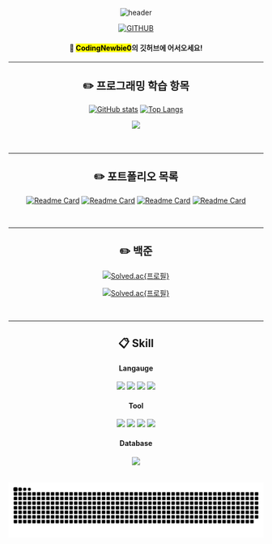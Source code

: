 <div align="center"> 

![header](https://capsule-render.vercel.app/api?type=Waving&color=40e0d0&height=250&section=header&fontColor=ffffff&fontSize=70&animation=fadeIn&fontAlignY=55&desc=%20&descAlignY=62&descAlign=62&text=안녕하세요!)

[![GITHUB](https://hits.seeyoufarm.com/api/count/incr/badge.svg?url=https%3A%2F%2Fgithub.com%2Fjiholee0&count_bg=%23F29494&title_bg=%232F2E2E&icon=github.svg&icon_color=%23FFFFFF&title=GITHUB&edge_flat=false)](https://github.com/CodingNewbie0)
####  :wave: <mark>CodingNewbie0</mark>의 깃허브에 어서오세요!


  --------------------

## :pencil2: 프로그래밍 학습 항목
  
[![GitHub stats](https://github-readme-stats.vercel.app/api?username=CodingNewbie0&theme=tokyonight)](https://github.com/CodingNewbie0/github-readme-stats)
[![Top Langs](https://github-readme-stats.vercel.app/api/top-langs/?username=CodingNewbie0&theme=tokyonight)](https://github.com/CodingNewbie0/github-readme-stats)

[<img src="https://img.shields.io/badge/github-181717?style=for-the-badge&logo=github&logoColor=white">](https://github.com/CodingNewbie0)
  
<!--[![Velog's GitHub stats](https://velog-readme-stats.vercel.app/api?name=somm&color=dark)](https://velog.io/@somm)-->

<br/>

 --------------------


## :pencil2: 포트폴리오 목록

[![Readme Card](https://github-readme-stats.vercel.app/api/pin/?username=CodingNewbie0&repo=miniprojects)](https://github.com/CodingNewbie0/miniprojects)
[![Readme Card](https://github-readme-stats.vercel.app/api/pin/?username=CodingNewbie0&repo=miniprojects)](https://github.com/CodingNewbie0/miniprojects)
[![Readme Card](https://github-readme-stats.vercel.app/api/pin/?username=CodingNewbie0&repo=miniprojects)](https://github.com/CodingNewbie0/miniprojects)
[![Readme Card](https://github-readme-stats.vercel.app/api/pin/?username=CodingNewbie0&repo=miniprojects)](https://github.com/CodingNewbie0/miniprojects)

<br/>

 --------------------

## :pencil2: 백준
[![Solved.ac{프로필}](http://mazassumnida.wtf/api/v2/generate_badge?boj=ahrgjdy)](https://solved.ac/profile/ahrgjdy)

[![Solved.ac{프로필}](http://mazassumnida.wtf/api/mini/generate_badge?boj=ahrgjdy)](https://solved.ac/profile/ahrgjdy)
 
   <br/>
   
 --------------------
  
##  :clipboard: Skill

#### Langauge
[<img src="https://img.shields.io/badge/csharp-239120?style=for-the-badge&logo=csharp&logoColor=white">](https://ko.wikipedia.org/wiki/C_%EC%83%A4%ED%94%84)
[<img src="https://img.shields.io/badge/JavaScript-F7DF1E?style=for-the-badge&logo=JavaScript&logoColor=white">](https://ko.wikipedia.org/wiki/%EC%9E%90%EB%B0%94%EC%8A%A4%ED%81%AC%EB%A6%BD%ED%8A%B8)
[<img src="https://img.shields.io/badge/Python-3776AB?style=for-the-badge&logo=Python&logoColor=white">](https://ko.wikipedia.org/wiki/%ED%8C%8C%EC%9D%B4%EC%8D%AC)
[<img src="https://img.shields.io/badge/linux-FCC624?style=for-the-badge&logo=linux&logoColor=white">](https://ko.wikipedia.org/wiki/%EB%A6%AC%EB%88%85%EC%8A%A4)

#### Tool
[<img src="https://img.shields.io/badge/VSCode-007ACC?style=for-the-badge&logo=VisualStudioCode&logoColor=white">](https://ko.wikipedia.org/wiki/%EB%B9%84%EC%A3%BC%EC%96%BC_%EC%8A%A4%ED%8A%9C%EB%94%94%EC%98%A4_%EC%BD%94%EB%93%9C)
[<img src="https://img.shields.io/badge/visualstudio-5C2D91?style=for-the-badge&logo=visualstudio&logoColor=white">](https://ko.wikipedia.org/wiki/%EB%A7%88%EC%9D%B4%ED%81%AC%EB%A1%9C%EC%86%8C%ED%94%84%ED%8A%B8_%EB%B9%84%EC%A3%BC%EC%96%BC_%EC%8A%A4%ED%8A%9C%EB%94%94%EC%98%A4)
[<img src="https://img.shields.io/badge/raspberrypi-A22846?style=for-the-badge&logo=raspberrypi&logoColor=white">](https://ko.wikipedia.org/wiki/%EB%9D%BC%EC%A6%88%EB%B2%A0%EB%A6%AC_%ED%8C%8C%EC%9D%B4)
[<img src="https://img.shields.io/badge/Unity-FFFFFF?style=for-the-badge&logo=Unity&logoColor=black">](https://ko.wikipedia.org/wiki/%EC%9C%A0%EB%8B%88%ED%8B%B0_(%EA%B2%8C%EC%9E%84_%EC%97%94%EC%A7%84))

#### Database
[<img src="https://img.shields.io/badge/MySQL-4479A1?style=for-the-badge&logo=MySQL&logoColor=white">](https://ko.wikipedia.org/wiki/MySQL)
 
   <br/>
 <img src="https://raw.githubusercontent.com/Platane/snk/output/github-contribution-grid-snake.svg" />
</div>







<!--
**CodingNewbie0/CodingNewbie0** is a ✨ _special_ ✨ repository because its `README.md` (this file) appears on your GitHub profile.

Here are some ideas to get you started:

- 🔭 I’m currently working on ...
- 🌱 I’m currently learning ...
- 👯 I’m looking to collaborate on ...
- 🤔 I’m looking for help with ...
- 💬 Ask me about ...
- 📫 How to reach me: ...
- 😄 Pronouns: ...
- ⚡ Fun fact: ...
-->
